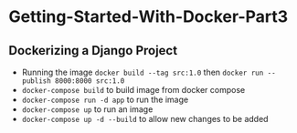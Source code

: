 # Getting-Started-With-Docker-Part3

## Dockerizing a Django Project

- Running the image `docker build --tag src:1.0` then `docker run --publish 8000:8000 src:1.0`
- `docker-compose build` to build image from docker compose
- `docker-compose run -d app` to run the image
- `docker-compose up` to run an image
- `docker-compose up -d --build` to allow new changes to be added
